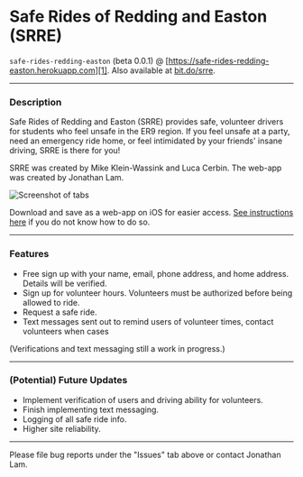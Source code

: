 # Safe Rides of Redding and Easton (SRRE)

`safe-rides-redding-easton` (beta 0.0.1) @ [https://safe-rides-redding-easton.herokuapp.com][1]. Also available at [bit.do/srre][2].

---

### Description

Safe Rides of Redding and Easton (SRRE) provides safe, volunteer drivers for students who feel unsafe in the ER9 region. If you feel unsafe at a party, need an emergency ride home, or feel intimidated by your friends' insane driving, SRRE is there for you!

SRRE was created by Mike Klein-Wassink and Luca Cerbin. The web-app was created by Jonathan Lam.

![Screenshot of tabs][3]

Download and save as a web-app on iOS for easier access. [See instructions here][4] if you do not know how to do so.

---

### Features

- Free sign up with your name, email, phone address, and home address. Details will be verified.
- Sign up for volunteer hours. Volunteers must be authorized before being allowed to ride.
- Request a safe ride.
- Text messages sent out to remind users of volunteer times, contact volunteers when cases 

(Verifications and text messaging still a work in progress.)

---

### (Potential) Future Updates

- Implement verification of users and driving ability for volunteers.
- Finish implementing text messaging.
- Logging of all safe ride info.
- Higher site reliability.

---

Please file bug reports under the "Issues" tab above or contact Jonathan Lam.

[1]: https://safe-rides-redding-easton.herokuapp.com
[2]: http://bit.do/srre
[3]: https://s26.postimg.org/o51o8mkrt/srre.png
[4]: https://www.maketecheasier.com/save-web-page-as-home-screen-app-ios/
